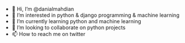 - 👋 Hi, I’m @danialmahdian
- 👀 I’m interested in python & django programming & machine learning
- 🌱 I’m currently learning python and machine learning
- 💞️ I’m looking to collaborate on python projects
- 📫 How to reach me on twitter

<!---
danialmahdian/danialmahdian is a ✨ special ✨ repository because its `README.md` (this file) appears on your GitHub profile.
You can click the Preview link to take a look at your changes.
--->
